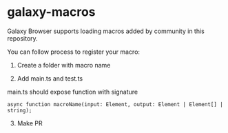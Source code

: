 # galaxy-macros

Galaxy Browser supports loading macros added by community in this repository.

You can follow process to register your macro:

1) Create a folder with macro name

2) Add main.ts and test.ts

main.ts should expose function with signature

```
async function macroName(input: Element, output: Element | Element[] | string);
```

3) Make PR
